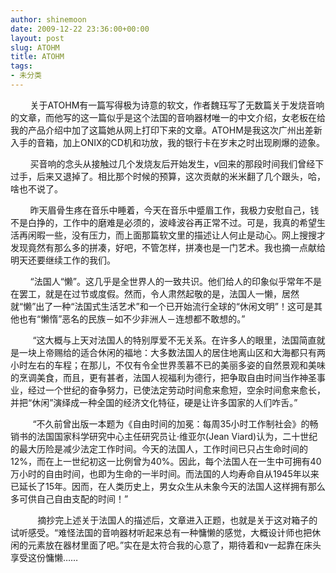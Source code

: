 ```yaml
---
author: shinemoon
date: 2009-12-22 23:36:00+00:00
layout: post
slug: ATOHM
title: ATOHM
tags:
- 未分类
---
```


        关于ATOHM有一篇写得极为诗意的软文，作者魏珏写了无数篇关于发烧音响的文章，而他写的这一篇似乎是这个法国的音响器材唯一的中文介绍，女老板在给我的产品介绍中加了这篇她从网上打印下来的文章。ATOHM是我这次广州出差新入手的音箱，加上ONIX的CD机和功放，我的银行卡在岁末之时出现刷爆的迹象。

 

        买音响的念头从接触过几个发烧友后开始发生，v回来的那段时间我们曾经下过手，后来又退掉了。相比那个时候的预算，这次贡献的米米翻了几个跟头，哈，啥也不说了。

 

        昨天眉骨生疼在音乐中睡着，今天在音乐中蹙眉工作，我极力安慰自己，钱不是白挣的，工作中的磨难是必须的，波峰波谷再正常不过。可是，我真的希望生活再闲暇一些，没有压力，而上面那篇软文里的描述让人何止是动心。网上搜搜才发现竟然有那么多的拼凑，好吧，不管怎样，拼凑也是一门艺术。我也摘一点献给明天还要继续工作的我们。

 

        “法国人“懒”。这几乎是全世界人的一致共识。他们给人的印象似乎常年不是在罢工，就是在过节或度假。然而，令人肃然起敬的是，法国人一懒，居然就“懒”出了一种“法国式生活艺术”和一个已开始流行全球的“休闲文明”！这可是其他也有“懒惰”恶名的民族－如不少非洲人－连想都不敢想的。”

 

         “这大概与上天对法国人的特别厚爱不无关系。在许多人的眼里，法国简直就是一块上帝赐给的适合休闲的福地：大多数法国人的居住地离山区和大海都只有两小时左右的车程；在那儿，不仅有令全世界羡慕不已的美丽多姿的自然景观和美味的烹调美食，而且，更有甚者，法国人视福利为德行，把争取自由时间当作神圣事业，经过一个世纪的奋争努力，已使法定劳动时间愈来愈短，空余时间愈来愈长，并把“休闲”演绎成一种全国的经济文化特征，硬是让许多国家的人们咋舌。”

 

         “不久前曾出版一本题为《自由时间的加冕：每周35小时工作制社会》的畅销书的法国国家科学研究中心主任研究员让·维亚尔(Jean Viard)认为，二十世纪的最大历险是减少法定工作时间。今天的法国人，工作时间已只占生命时间的12%，而在上一世纪初这一比例曾为40%。因此，每个法国人在一生中可拥有40万小时的自由时间，也即为生命的一半时间。而法国的人均寿命自从1945年以来已延长了15年。因而，在人类历史上，男女众生从未象今天的法国人这样拥有那么多可供自己自由支配的时间！”

 

           摘抄完上述关于法国人的描述后，文章进入正题，也就是关于这对箱子的试听感受。“难怪法国的音响器材听起来总有一种慵懒的感觉，大概设计师也把休闲的元素放在器材里面了吧。”实在是太符合我的心意了，期待着和v一起靠在床头享受这份慵懒……
